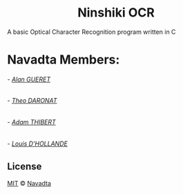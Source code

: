 <h1 align="center">
    Ninshiki OCR
    <br>
</h1>

A basic Optical Character Recognition program written in C


# Navadta Members:
###### - [Alan GUERET](https://github.com/alanretgue)
###### - [Theo DARONAT](https://github.com/Theo-DARONAT)
###### - [Adam THIBERT](https://github.com/Adamaq01)
###### - [Louis D'HOLLANDE](https://github.com/Krug666)

## License

[MIT](https://github.com/navadta/ninshiki/blob/master/LICENSE) © [Navadta](https://github.com/navadta)